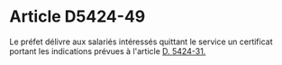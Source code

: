 # Article D5424-49

  
Le préfet délivre aux salariés intéressés quittant le service un certificat portant les indications prévues à l'article [D. 5424-31.][1]

 [1]: /affichCodeArticle.do?cidTexte=LEGITEXT000006072050&idArticle=LEGIARTI000018496478&dateTexte=&categorieLien=cid